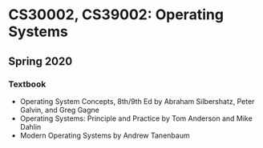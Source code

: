# CS30002, CS39002: Operating Systems
## Spring 2020


### Textbook
- Operating System Concepts, 8th/9th Ed by Abraham Silbershatz, Peter Galvin, and Greg Gagne
- Operating Systems: Principle and Practice by Tom Anderson and Mike Dahlin
- Modern Operating Systems by Andrew Tanenbaum
